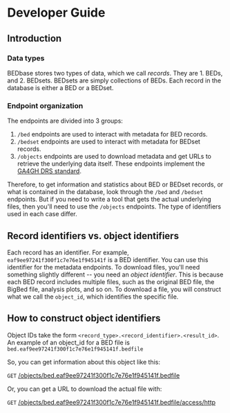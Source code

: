 # Developer Guide

## Introduction

### Data types

BEDbase stores two types of data, which we call *records*. They are 1. BEDs, and 2. BEDsets. BEDsets are simply collections of BEDs. Each record in the database is either a BED or a BEDset.

### Endpoint organization

The endpoints are divided into 3 groups:

1. `/bed` endpoints are used to interact with metadata for BED records.
2. `/bedset` endpoints are used to interact with metadata for BEDset records.
3. `/objects` endpoints are used to download metadata and get URLs to retrieve the underlying data itself. These endpoints implement the [GA4GH DRS standard](https://ga4gh.github.io/data-repository-service-schemas/).

Therefore, to get information and statistics about BED or BEDset records, or what is contained in the database, look through the `/bed` and `/bedset` endpoints. But if you need to write a tool that gets the actual underlying files, then you'll need to use the `/objects` endpoints. The type of identifiers used in each case differ.

## Record identifiers vs. object identifiers

Each record has an identifier. For example, `eaf9ee97241f300f1c7e76e1f945141f` is a BED identifier. You can use this identifier for the metadata endpoints. To download files, you'll need something slightly different -- you need an *object identifier*. This is because each BED record includes multiple files, such as the original BED file, the BigBed file, analysis plots, and so on. To download a file, you will construct what we call the `object_id`, which identifies the specific file.

## How to construct object identifiers

Object IDs take the form `<record_type>.<record_identifier>.<result_id>`. An example of an object_id for a BED file is `bed.eaf9ee97241f300f1c7e76e1f945141f.bedfile`

So, you can get information about this object like this:

`GET` [/objects/bed.eaf9ee97241f300f1c7e76e1f945141f.bedfile](/objects/bed.eaf9ee97241f300f1c7e76e1f945141f.bedfile)

Or, you can get a URL to download the actual file with:

`GET` [/objects/bed.eaf9ee97241f300f1c7e76e1f945141f.bedfile/access/http](/objects/bed.eaf9ee97241f300f1c7e76e1f945141f.bedfile/access/http)


